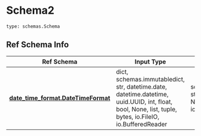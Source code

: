 # Schema2
```
type: schemas.Schema
```

## Ref Schema Info
Ref Schema | Input Type | Output Type
---------- | ---------- | -----------
[**date_time_format.DateTimeFormat**](../../../../../../components/schema/date_time_format.md) | dict, schemas.immutabledict, str, datetime.date, datetime.datetime, uuid.UUID, int, float, bool, None, list, tuple, bytes, io.FileIO, io.BufferedReader | schemas.immutabledict, str, float, int, bool, None, tuple, bytes, io.FileIO
